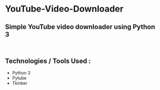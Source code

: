 # YouTube-Video-Downloader

## Simple YouTube video downloader using Python 3
<br>

## Technologies / Tools Used :

- Python 3
- Pytube
- Tkinker
